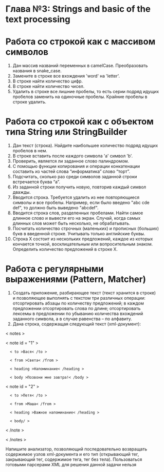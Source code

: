 # Глава №3: Strings and basic of the text processing

# Работа со строкой как с массивом символов
1. Дан массив названий переменных в camelCase. Преобразовать названия в snake_case.
2. Замените в строке все вхождения 'word' на 'letter'.
3. В строке найти количество цифр.
4. В строке найти количество чисел.
5. Удалить в строке все лишние пробелы, то есть серии подряд идущих пробелов заменить на одиночные пробелы. 
Крайние пробелы в строке удалить.

# Работа со строкой как с объектом типа String или StringBuilder
1. Дан текст (строка). Найдите наибольшее количество подряд идущих пробелов в нем.
2. В строке вставить после каждого символа 'a' символ 'b'.
3. Проверить, является ли заданное слово палиндромом.
4. С помощью функции копирования и операции конкатенации составить из частей слова “информатика” слово “торт”.
5. Подсчитать, сколько раз среди символов заданной строки встречается буква “а”.
6. Из заданной строки получить новую, повторив каждый символ дважды.
7. Вводится строка. Требуется удалить из нее повторяющиеся символы и все пробелы. Например, если было введено "abc cde
def", то должно быть выведено "abcdef".
8. Вводится строка слов, разделенных пробелами. Найти самое длинное слово и вывести его на экран. Случай, когда самых 
длинных слов может быть несколько, не обрабатывать.
9. Посчитать количество строчных (маленьких) и прописных (больших) букв в введенной строке. Учитывать только английские 
буквы.
10. Строка X состоит из нескольких предложений, каждое из которых кончается точкой, восклицательным или вопросительным 
знаком. Определить количество предложений в строке X.

# Работа с регулярными выражениями (Pattern, Matcher)
1. Cоздать приложение, разбирающее текст (текст хранится в строке) и позволяющее выполнять с текстом три различных 
операции: отсортировать абзацы по количеству предложений; в каждом предложении отсортировать слова по длине; 
отсортировать лексемы в предложении по убыванию количества вхождений заданного символа, а в случае равенства – по 
алфавиту.
2. Дана строка, содержащая следующий текст (xml-документ):

< notes >

   < note id = "1" >

      < to >Вася< /to >

      < from >Света< /from >

      < heading >Напоминание< /heading >

      < body >Позвони мне завтра!< /body >

  </note>

  < note id = "2" >

      < to >Петя< /to >

      < from >Маша< /from >

      < heading >Важное напоминание< /heading >

      < body/ >

  < /note >

< /notes >

Напишите анализатор, позволяющий последовательно возвращать содержимое узлов xml-документа и его тип (открывающий 
тег, закрывающий тег, содержимое тега, тег без тела). Пользоваться готовыми парсерами XML для решения данной задачи 
нельзя
